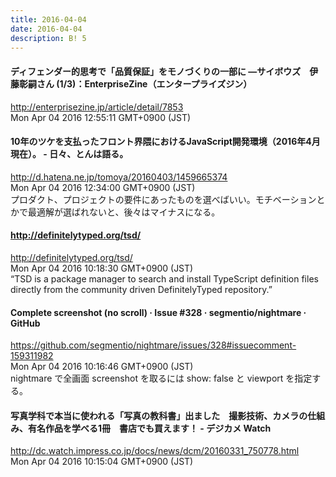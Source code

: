 ```yaml
---
title: 2016-04-04
date: 2016-04-04
description: B! 5
---
```


#### ディフェンダー的思考で「品質保証」をモノづくりの一部に ―サイボウズ　伊藤彰嗣さん (1/3)：EnterpriseZine（エンタープライズジン）
http://enterprisezine.jp/article/detail/7853<br>
Mon Apr 04 2016 12:55:11 GMT+0900 (JST)<br>


#### 10年のツケを支払ったフロント界隈におけるJavaScript開発環境（2016年4月現在）。 - 日々、とんは語る。
http://d.hatena.ne.jp/tomoya/20160403/1459665374<br>
Mon Apr 04 2016 12:34:00 GMT+0900 (JST)<br>
プロダクト、プロジェクトの要件にあったものを選べばいい。モチベーションとかで最適解が選ばれないと、後々はマイナスになる。


#### http://definitelytyped.org/tsd/
http://definitelytyped.org/tsd/<br>
Mon Apr 04 2016 10:18:30 GMT+0900 (JST)<br>
“TSD is a package manager to search and install TypeScript definition files directly from the community driven DefinitelyTyped repository.”


#### Complete screenshot (no scroll) · Issue #328 · segmentio/nightmare · GitHub
https://github.com/segmentio/nightmare/issues/328#issuecomment-159311982<br>
Mon Apr 04 2016 10:16:46 GMT+0900 (JST)<br>
nightmare で全画面 screenshot を取るには show: false と viewport を指定する。


#### 写真学科で本当に使われる「写真の教科書」出ました　撮影技術、カメラの仕組み、有名作品を学べる1冊　書店でも買えます！ - デジカメ Watch
http://dc.watch.impress.co.jp/docs/news/dcm/20160331_750778.html<br>
Mon Apr 04 2016 10:15:04 GMT+0900 (JST)<br>


